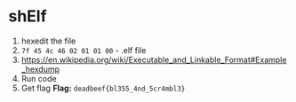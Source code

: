 # shElf
1. hexedit the file
2. `7f 45 4c 46 02 01 01 00` - .elf file
3. https://en.wikipedia.org/wiki/Executable_and_Linkable_Format#Example_hexdump
4. Run code
5. Get flag
**Flag:** `deadbeef{bl355_4nd_5cr4mbl3}`